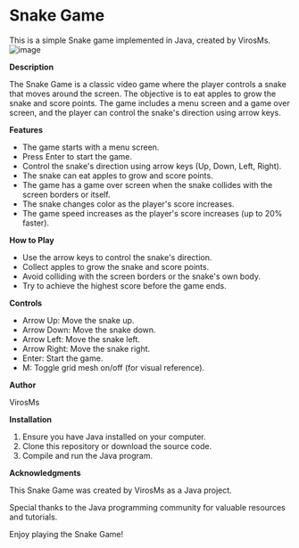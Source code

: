 # Snake Game

This is a simple Snake game implemented in Java, created by VirosMs.
![image](https://github.com/VirosMortais/SnakeJava/assets/94723454/e039e3c6-17df-4e97-bdfa-9f2ae474f0c1)


**Description**

The Snake Game is a classic video game where the player controls a snake that moves around the screen. The objective is to eat apples to grow the snake and score points. The game includes a menu screen and a game over screen, and the player can control the snake's direction using arrow keys.

**Features**

* The game starts with a menu screen.
* Press Enter to start the game.
* Control the snake's direction using arrow keys (Up, Down, Left, Right).
* The snake can eat apples to grow and score points.
* The game has a game over screen when the snake collides with the screen borders or itself.
* The snake changes color as the player's score increases.
* The game speed increases as the player's score increases (up to 20% faster).

**How to Play**

* Use the arrow keys to control the snake's direction.
* Collect apples to grow the snake and score points.
* Avoid colliding with the screen borders or the snake's own body.
* Try to achieve the highest score before the game ends.

**Controls**

* Arrow Up: Move the snake up.
* Arrow Down: Move the snake down.
* Arrow Left: Move the snake left.
* Arrow Right: Move the snake right.
* Enter: Start the game.
* M: Toggle grid mesh on/off (for visual reference).

**Author**

VirosMs

**Installation**

1. Ensure you have Java installed on your computer.
2. Clone this repository or download the source code.
3. Compile and run the Java program.

**Acknowledgments**

This Snake Game was created by VirosMs as a Java project.

Special thanks to the Java programming community for valuable resources and tutorials.

Enjoy playing the Snake Game!

